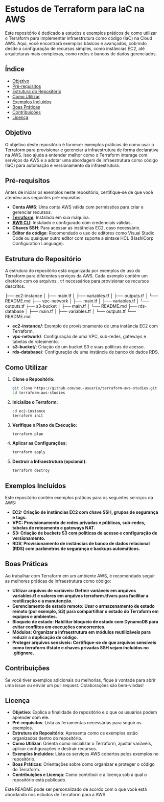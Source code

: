 # Estudos de Terraform para IaC na AWS

Este repositório é dedicado a estudos e exemplos práticos de como utilizar o Terraform para implementar infraestrutura como código (IaC) na Cloud AWS. Aqui, você encontrará exemplos básicos e avançados, cobrindo desde a configuração de recursos simples, como instâncias EC2, até arquiteturas mais complexas, como redes e bancos de dados gerenciados.

## Índice

- [Objetivo](#objetivo)
- [Pré-requisitos](#pré-requisitos)
- [Estrutura do Repositório](#estrutura-do-repositório)
- [Como Utilizar](#como-utilizar)
- [Exemplos Incluídos](#exemplos-incluídos)
- [Boas Práticas](#boas-práticas)
- [Contribuições](#contribuições)
- [Licença](#licença)

## Objetivo

O objetivo deste repositório é fornecer exemplos práticos de como usar o Terraform para provisionar e gerenciar a infraestrutura de forma declarativa na AWS. Isso ajuda a entender melhor como o Terraform interage com serviços da AWS e a adotar uma abordagem de infraestrutura como código (IaC) para automação e versionamento da infraestrutura.

## Pré-requisitos

Antes de iniciar os exemplos neste repositório, certifique-se de que você atendeu aos seguintes pré-requisitos:

- **Conta AWS**: Uma conta AWS válida com permissões para criar e gerenciar recursos.
- **[Terraform](https://www.terraform.io/downloads.html)**: Instalado em sua máquina.
- **[AWS CLI](https://aws.amazon.com/cli/)**: Instalado e configurado com credenciais válidas.
- **Chaves SSH**: Para acessar as instâncias EC2, caso necessário.
- **Editor de código**: Recomendado o uso de editores como Visual Studio Code ou qualquer outro editor com suporte a sintaxe HCL (HashiCorp Configuration Language).

## Estrutura do Repositório

A estrutura do repositório está organizada por exemplos de uso do Terraform para diferentes serviços da AWS. Cada exemplo contém um diretório com os arquivos `.tf` necessários para provisionar os recursos descritos.

├── ec2-instance │ ├── main.tf │ ├── variables.tf │ ├── outputs.tf │ └── README.md ├── vpc-network │ ├── main.tf │ ├── variables.tf │ └── outputs.tf ├── s3-bucket │ ├── main.tf │ └── README.md ├── rds-database │ ├── main.tf │ ├── variables.tf │ └── outputs.tf └── README.md


- **ec2-instance/**: Exemplo de provisionamento de uma instância EC2 com Terraform.
- **vpc-network/**: Configuração de uma VPC, sub-redes, gateways e tabelas de roteamento.
- **s3-bucket/**: Criação de um bucket S3 e suas políticas de acesso.
- **rds-database/**: Configuração de uma instância de banco de dados RDS.

## Como Utilizar

1. **Clone o Repositório:**

   ```bash
   git clone https://github.com/seu-usuario/terraform-aws-studies.git
   cd terraform-aws-studies

2. **Inicialize o Terraform:**

    ```bash
    cd ec2-instance
    terraform init

3. **Verifique o Plano de Execução:**

    ```bash
    terraform plan

4. **Aplicar as Configurações:**

    ```bash
    terraform apply

5. **Destruir a Infraestrutura (opcional):**
 
    ```bash
    terraform destroy

## Exemplos Incluídos

Este repositório contém exemplos práticos para os seguintes serviços da AWS:

- **EC2: Criação de instâncias EC2 com chave SSH, grupos de segurança e tags.**
- **VPC: Provisionamento de redes privadas e públicas, sub-redes, tabelas de roteamento e gateways NAT.**
- **S3: Criação de buckets S3 com políticas de acesso e configuração de versionamento.**
- **RDS: Provisionamento de instâncias de banco de dados relacional (RDS) com parâmetros de segurança e backups automáticos.**

## Boas Práticas

Ao trabalhar com Terraform em um ambiente AWS, é recomendado seguir as melhores práticas de infraestrutura como código:

- **Utilizar arquivos de variáveis: Definir variáveis em arquivos variables.tf e valores em arquivos terraform.tfvars para facilitar a reutilização e a manutenção.**
- **Gerenciamento de estado remoto: Usar o armazenamento de estado remoto (por exemplo, S3) para compartilhar o estado do Terraform em equipes e ambientes.**
- **Bloqueio de estado: Habilitar bloqueio de estado com DynamoDB para evitar conflitos em execuções concorrentes.**
- **Módulos: Organizar a infraestrutura em módulos reutilizáveis para reduzir a duplicação de código.**
- **Proteger arquivos sensíveis: Certifique-se de que arquivos sensíveis como terraform.tfstate e chaves privadas SSH sejam incluídos no .gitignore.**

## Contribuições

Se você tiver exemplos adicionais ou melhorias, fique à vontade para abrir uma issue ou enviar um pull request. Colaborações são bem-vindas!

## Licença

- **Objetivo**: Explica a finalidade do repositório e o que os usuários podem aprender com ele.
- **Pré-requisitos**: Lista as ferramentas necessárias para seguir os exemplos.
- **Estrutura do Repositório**: Apresenta como os exemplos estão organizados dentro do repositório.
- **Como Utilizar**: Orienta como inicializar o Terraform, ajustar variáveis, aplicar configurações e destruir recursos.
- **Exemplos Incluídos**: Lista os serviços AWS cobertos pelos exemplos no repositório.
- **Boas Práticas**: Orientações sobre como organizar e proteger o código do Terraform.
- **Contribuições e Licença**: Como contribuir e a licença sob a qual o repositório está publicado.

Este README pode ser personalizado de acordo com o que você está abordando nos estudos de Terraform para a AWS.
